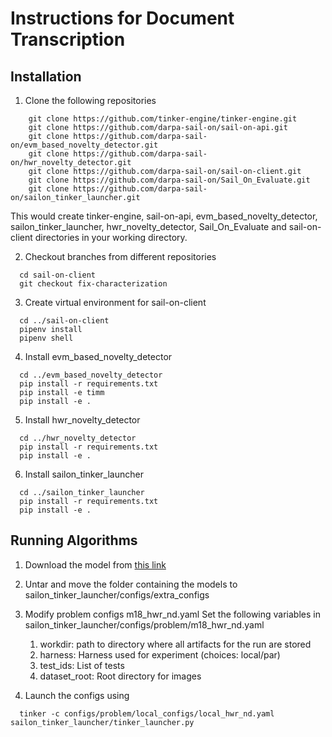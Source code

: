 # Instructions for Document Transcription

## Installation
1. Clone the following repositories
  ```
      git clone https://github.com/tinker-engine/tinker-engine.git
      git clone https://github.com/darpa-sail-on/sail-on-api.git
      git clone https://github.com/darpa-sail-on/evm_based_novelty_detector.git
      git clone https://github.com/darpa-sail-on/hwr_novelty_detector.git
      git clone https://github.com/darpa-sail-on/sail-on-client.git
      git clone https://github.com/darpa-sail-on/Sail_On_Evaluate.git
      git clone https://github.com/darpa-sail-on/sailon_tinker_launcher.git
  ```
   This would create tinker-engine, sail-on-api, evm_based_novelty_detector,
   sailon_tinker_launcher, hwr_novelty_detector, Sail_On_Evaluate and sail-on-client
   directories in your working directory.

2. Checkout branches from different repositories
  ```
    cd sail-on-client
    git checkout fix-characterization
  ```

3. Create virtual environment for sail-on-client
  ```
    cd ../sail-on-client
    pipenv install
    pipenv shell
  ```

4. Install evm_based_novelty_detector
  ```
    cd ../evm_based_novelty_detector
    pip install -r requirements.txt
    pip install -e timm
    pip install -e .
  ```

5. Install hwr_novelty_detector
  ```
    cd ../hwr_novelty_detector
    pip install -r requirements.txt
    pip install -e .
  ```

6. Install sailon_tinker_launcher
  ```
    cd ../sailon_tinker_launcher
    pip install -r requirements.txt
    pip install -e .
  ```

## Running Algorithms

1. Download the model from [this link](https://drive.google.com/file/d/1YJMAGS97zHC0cBkNirEcNLdJK0YhTGU0/view?usp=sharing)

2. Untar and move the folder containing the models to sailon_tinker_launcher/configs/extra_configs

3. Modify problem configs m18_hwr_nd.yaml
  Set the following variables in sailon_tinker_launcher/configs/problem/m18_hwr_nd.yaml
    1. workdir: path to directory where all artifacts for the run are stored
    2. harness: Harness used for experiment (choices: local/par)
    3. test_ids: List of tests
    4. dataset_root: Root directory for images

4. Launch the configs using
  ```
    tinker -c configs/problem/local_configs/local_hwr_nd.yaml sailon_tinker_launcher/tinker_launcher.py
  ```

